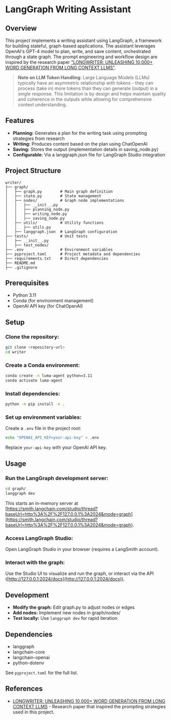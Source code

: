 # LangGraph Writing Assistant

## Overview

This project implements a writing assistant using LangGraph, a framework for building stateful, graph-based applications. The assistant leverages OpenAI's GPT-4 model to plan, write, and save content, orchestrated through a state graph. The prompt engineering and workflow design are inspired by the research paper ["LONGWRITER: UNLEASHING 10,000+ WORD GENERATION FROM LONG CONTEXT LLMS"](https://arxiv.org/pdf/2408.07055).

> **Note on LLM Token Handling**: Large Language Models (LLMs) typically have an asymmetric relationship with tokens - they can process (take in) more tokens than they can generate (output) in a single response. This limitation is by design and helps maintain quality and coherence in the outputs while allowing for comprehensive context understanding.

## Features

- **Planning:** Generates a plan for the writing task using prompting strategies from research
- **Writing:** Produces content based on the plan using ChatOpenAI
- **Saving:** Stores the output (implementation details in saving_node.py)
- **Configurable:** Via a langgraph.json file for LangGraph Studio integration

## Project Structure

```
writer/
├── graph/
│   ├── graph.py        # Main graph definition
│   ├── state.py        # State management
│   ├── nodes/          # Graph node implementations
│   │   ├── __init__.py
│   │   ├── planning_node.py
│   │   ├── writing_node.py
│   │   ├── saving_node.py
│   ├── utils/          # Utility functions
│   │   ├── utils.py
│   ├── langgraph.json  # LangGraph configuration
├── tests/              # Unit tests
│   ├── __init__.py
│   ├── test_nodes/
├── .env                # Environment variables
├── pyproject.toml      # Project metadata and dependencies
├── requirements.txt    # Direct dependencies
├── README.md
├── .gitignore
```

## Prerequisites

- Python 3.11
- Conda (for environment management)
- OpenAI API key (for ChatOpenAI)

## Setup

### Clone the repository:

```bash
git clone <repository-url>
cd writer
```

### Create a Conda environment:

```bash
conda create -n luma-agent python=3.11
conda activate luma-agent
```

### Install dependencies:

```bash
python -m pip install -e .
```

### Set up environment variables:

Create a `.env` file in the project root:

```bash
echo "OPENAI_API_KEY=your-api-key" > .env
```

Replace `your-api-key` with your OpenAI API key.

## Usage

### Run the LangGraph development server:

```bash
cd graph/
langgraph dev
```

This starts an in-memory server at [https://smith.langchain.com/studio/thread?baseUrl=http%3A%2F%2F127.0.0.1%3A2024&mode=graph](https://smith.langchain.com/studio/thread?baseUrl=http%3A%2F%2F127.0.0.1%3A2024&mode=graph).

### Access LangGraph Studio:

Open LangGraph Studio in your browser (requires a LangSmith account).

### Interact with the graph:

Use the Studio UI to visualize and run the graph, or interact via the API ([http://127.0.0.1:2024/docs](http://127.0.0.1:2024/docs)).

## Development

- **Modify the graph:** Edit graph.py to adjust nodes or edges
- **Add nodes:** Implement new nodes in graph/nodes/
- **Test locally:** Use `langgraph dev` for rapid iteration

## Dependencies

- langgraph
- langchain-core
- langchain-openai
- python-dotenv

See `pyproject.toml` for the full list.

## References

- [LONGWRITER: UNLEASHING 10,000+ WORD GENERATION FROM LONG CONTEXT LLMS](https://arxiv.org/pdf/2408.07055) - Research paper that inspired the prompting strategies used in this project.
